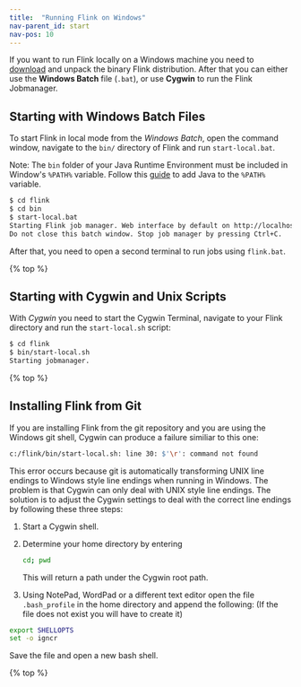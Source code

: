 ```yaml
---
title:  "Running Flink on Windows"
nav-parent_id: start
nav-pos: 10
---
```

<!--
Licensed to the Apache Software Foundation (ASF) under one
or more contributor license agreements.  See the NOTICE file
distributed with this work for additional information
regarding copyright ownership.  The ASF licenses this file
to you under the Apache License, Version 2.0 (the
"License"); you may not use this file except in compliance
with the License.  You may obtain a copy of the License at

  http://www.apache.org/licenses/LICENSE-2.0

Unless required by applicable law or agreed to in writing,
software distributed under the License is distributed on an
"AS IS" BASIS, WITHOUT WARRANTIES OR CONDITIONS OF ANY
KIND, either express or implied.  See the License for the
specific language governing permissions and limitations
under the License.
-->

If you want to run Flink locally on a Windows machine you need to [download](http://flink.apache.org/downloads.html) and unpack the binary Flink distribution. After that you can either use the **Windows Batch** file (`.bat`), or use **Cygwin** to run the Flink Jobmanager.

## Starting with Windows Batch Files

To start Flink in local mode from the *Windows Batch*, open the command window, navigate to the `bin/` directory of Flink and run `start-local.bat`.

Note: The ``bin`` folder of your Java Runtime Environment must be included in Window's ``%PATH%`` variable. Follow this [guide](http://www.java.com/en/download/help/path.xml) to add Java to the ``%PATH%`` variable.

~~~bash
$ cd flink
$ cd bin
$ start-local.bat
Starting Flink job manager. Web interface by default on http://localhost:8081/.
Do not close this batch window. Stop job manager by pressing Ctrl+C.
~~~

After that, you need to open a second terminal to run jobs using `flink.bat`.

{% top %}

## Starting with Cygwin and Unix Scripts

With *Cygwin* you need to start the Cygwin Terminal, navigate to your Flink directory and run the `start-local.sh` script:

~~~bash
$ cd flink
$ bin/start-local.sh
Starting jobmanager.
~~~

{% top %}

## Installing Flink from Git

If you are installing Flink from the git repository and you are using the Windows git shell, Cygwin can produce a failure similiar to this one:

~~~bash
c:/flink/bin/start-local.sh: line 30: $'\r': command not found
~~~

This error occurs because git is automatically transforming UNIX line endings to Windows style line endings when running in Windows. The problem is that Cygwin can only deal with UNIX style line endings. The solution is to adjust the Cygwin settings to deal with the correct line endings by following these three steps:

1. Start a Cygwin shell.

2. Determine your home directory by entering

    ~~~bash
    cd; pwd
    ~~~

    This will return a path under the Cygwin root path.

3. Using NotePad, WordPad or a different text editor open the file `.bash_profile` in the home directory and append the following: (If the file does not exist you will have to create it)

~~~bash
export SHELLOPTS
set -o igncr
~~~

Save the file and open a new bash shell.

{% top %}
